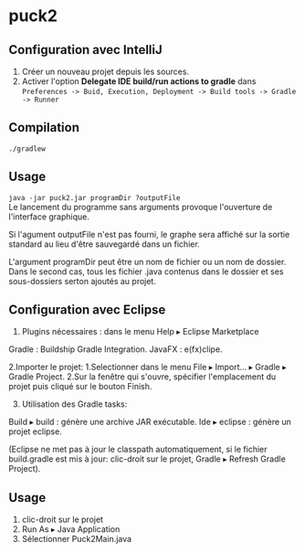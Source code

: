puck2
=====

Configuration avec IntelliJ
---------------------------
1. Créer un nouveau projet depuis les sources.
2. Activer l'option **Delegate IDE build/run actions to gradle** dans  
`Preferences -> Buid, Execution, Deployment -> Build tools -> Gradle -> Runner`

Compilation
-----------
`./gradlew`

Usage
-----
`java -jar puck2.jar programDir ?outputFile`  
Le lancement du programme sans arguments provoque l'ouverture de l'interface graphique.  

Si l'agument outputFile n'est pas fourni, le graphe sera affiché sur la sortie
standard au lieu d'être sauvegardé dans un fichier.  

L'argument programDir peut être un nom de fichier ou un nom de dossier. Dans le 
second cas, tous les fichier .java contenus dans le dossier et ses sous-dossiers
serton ajoutés au projet.



Configuration avec Eclipse 
---------------------------

1. Plugins nécessaires : dans le menu Help ▸ Eclipse Marketplace

Gradle : Buildship Gradle Integration.
JavaFX : e(fx)clipe.

2.Importer le projet:
  1.Selectionner dans le menu File ▸ Import… ▸ Gradle ▸ Gradle Project.
  2.Sur la fenêtre qui s'ouvre, spécifier l'emplacement du projet puis cliqué sur le bouton Finish.

3. Utilisation des Gradle tasks:

Build ▸ build : génère une archive JAR exécutable.
Ide ▸ eclipse : génère un projet eclipse.

(Eclipse ne met pas à jour le classpath automatiquement, si le fichier build.gradle est mis à jour: clic-droit sur le projet,
Gradle ▸ Refresh Gradle Project).

Usage 
-----

1. clic-droit sur le projet
2. Run As ▸ Java Application
3. Sélectionner Puck2Main.java








